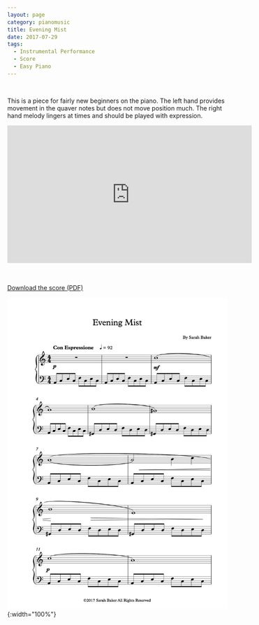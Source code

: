 ```yaml
---
layout: page
category: pianomusic
title: Evening Mist
date: 2017-07-29
tags:
  - Instrumental Performance
  - Score
  - Easy Piano
---
```


&nbsp;

This is a piece for fairly new beginners on the piano. 
The left hand provides movement in the quaver notes but does not move position much. The right hand melody lingers at times and should be played with expression. 

<iframe width="560" height="315" src="https://www.youtube.com/embed/OpTUXqdkzNY" frameborder="0" allowfullscreen></iframe>

&nbsp;

[Download the score (PDF)](/public/files/evening-mist.pdf)

![Evening Mist score example](/public/images/scores/evening-mist.jpg){:width="100%"}